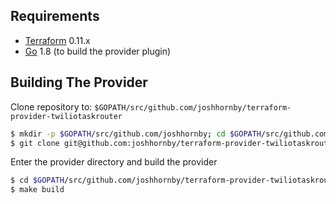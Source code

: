 ## Requirements

- [Terraform](https://www.terraform.io/downloads.html) 0.11.x
- [Go](https://golang.org/doc/install) 1.8 (to build the provider plugin)

## Building The Provider

Clone repository to: `$GOPATH/src/github.com/joshhornby/terraform-provider-twiliotaskrouter`

```sh
$ mkdir -p $GOPATH/src/github.com/joshhornby; cd $GOPATH/src/github.com/joshhornby
$ git clone git@github.com:joshhornby/terraform-provider-twiliotaskrouter.git
```

Enter the provider directory and build the provider

```sh
$ cd $GOPATH/src/github.com/joshhornby/terraform-provider-twiliotaskrouter
$ make build
```
